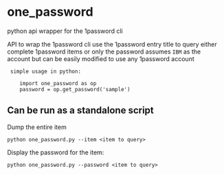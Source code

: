 # one_password
python api wrapper for the 1password cli


API to wrap the 1password cli
 use the 1password entry title to query either complete 1password items or only the password
 assumes `IBM` as the account but can be easily modified to use any 1password account
```
 simple usage in python:

    import one_password as op
    password = op.get_password('sample')
```

## Can be run as a standalone script

Dump the entire item
```
python one_password.py --item <item to query>

```

Display the password for the item:
```
python one_password.py --password <item to query>
```
